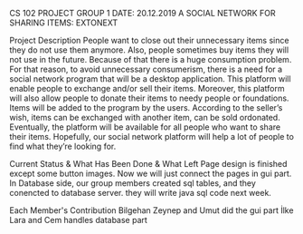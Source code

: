 CS 102 PROJECT GROUP 1
DATE: 20.12.2019
A SOCIAL NETWORK FOR SHARING ITEMS: EXTONEXT

Project Description
People want to close out their unnecessary items since they do not use them anymore. 
Also, people sometimes buy items they will not use in the future. 
Because of that there is a huge consumption problem. For that reason, to avoid unnecessary 
consumerism, there is a need for a social network program that will be a desktop application.
This platform will enable people to exchange and/or sell their items. 
Moreover, this platform will also allow people to donate their items to needy people or 
foundations. Items will be added to the program by the users. According to the seller’s wish, 
items can be exchanged with another item, can be sold ordonated. Eventually, the platform 
will be available for all people who want to share their items. Hopefully, our social network 
platform will help a lot of people to find what they’re looking for.

Current Status & What Has Been Done & What Left
Page design is finished except some button images. Now we will just connect the pages in gui part.
In Database side, our group members created sql tables, and they conencted to database server. they will write java sql code next week.
 
 

Each Member's Contribution
Bilgehan Zeynep and Umut did the gui part
İlke Lara and Cem handles database part 


